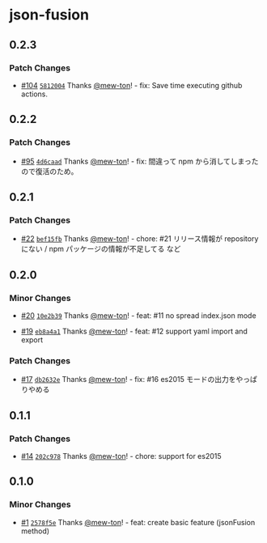 # json-fusion

## 0.2.3

### Patch Changes

- [#104](https://github.com/hacomono-lib/json-fusion/pull/104) [`5812004`](https://github.com/hacomono-lib/json-fusion/commit/5812004b25c58dade33ecf3765cd295da4681a44) Thanks [@mew-ton](https://github.com/mew-ton)! - fix: Save time executing github actions.

## 0.2.2

### Patch Changes

- [#95](https://github.com/hacomono-lib/json-fusion/pull/95) [`4d6caad`](https://github.com/hacomono-lib/json-fusion/commit/4d6caadad87d680f04ad3afeb2e9f77ec6beb376) Thanks [@mew-ton](https://github.com/mew-ton)! - fix: 間違って npm から消してしまったので復活のため。

## 0.2.1

### Patch Changes

- [#22](https://github.com/hacomono-lib/json-fusion/pull/22) [`bef15fb`](https://github.com/hacomono-lib/json-fusion/commit/bef15fb1e5c2f3807c3148568111f29fead5ff83) Thanks [@mew-ton](https://github.com/mew-ton)! - chore: #21 リリース情報が repository にない / npm パッケージの情報が不足してる など

## 0.2.0

### Minor Changes

- [#20](https://github.com/hacomono-lib/json-fusion/pull/20) [`10e2b39`](https://github.com/hacomono-lib/json-fusion/commit/10e2b391ec2b60edd4dd01820d7046f59b3d3936) Thanks [@mew-ton](https://github.com/mew-ton)! - feat: #11 no spread index.json mode

- [#19](https://github.com/hacomono-lib/json-fusion/pull/19) [`eb8a4a1`](https://github.com/hacomono-lib/json-fusion/commit/eb8a4a180668303a88bab0a7e7bdc768c56ff6de) Thanks [@mew-ton](https://github.com/mew-ton)! - feat: #12 support yaml import and export

### Patch Changes

- [#17](https://github.com/hacomono-lib/json-fusion/pull/17) [`db2632e`](https://github.com/hacomono-lib/json-fusion/commit/db2632e7cbd451e63abf12124856cc99338f1f75) Thanks [@mew-ton](https://github.com/mew-ton)! - fix: #16 es2015 モードの出力をやっぱりやめる

## 0.1.1

### Patch Changes

- [#14](https://github.com/hacomono-lib/json-fusion/pull/14) [`202c978`](https://github.com/hacomono-lib/json-fusion/commit/202c978baa30717db679cd637121670fa8e5598e) Thanks [@mew-ton](https://github.com/mew-ton)! - chore: support for es2015

## 0.1.0

### Minor Changes

- [#1](https://github.com/hacomono-lib/json-fusion/pull/1) [`2578f5e`](https://github.com/hacomono-lib/json-fusion/commit/2578f5e77252f256c951f45d196f5f1c9ed4c2cb) Thanks [@mew-ton](https://github.com/mew-ton)! - feat: create basic feature (jsonFusion method)
